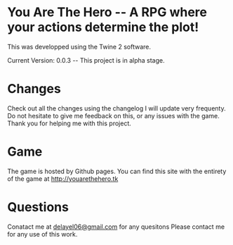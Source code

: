 # You Are The Hero --  A RPG where your actions determine the plot!

This was developped using the Twine 2 software.

Current Version: 0.0.3 -- This project is in alpha stage.

# Changes

Check out all the changes using the changelog I will update very frequenty.
Do not hesitate to give me feedback on this, or any issues with the game. Thank you for helping me with this project.
 
# Game

The game is hosted by Github pages. You can find this site with the entirety of the game at http://youarethehero.tk
 
# Questions
 
 Conatact me at delayel06@gmail.com for any quesitons
 Please contact me for any use of this work.
 
 

